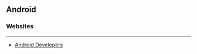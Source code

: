 Android
-------

### Websites ###
--------
* [Android Developers](https://developer.android.com/index.html)
